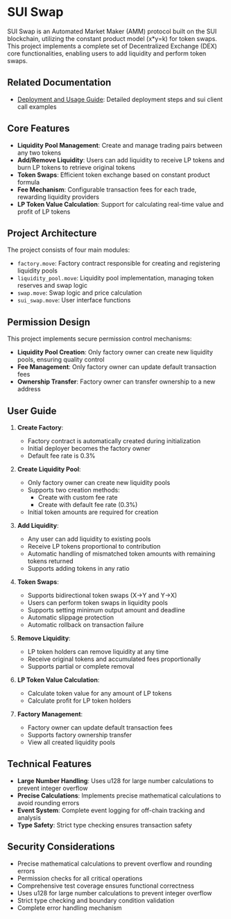 # SUI Swap

SUI Swap is an Automated Market Maker (AMM) protocol built on the SUI blockchain, utilizing the constant product model (x*y=k) for token swaps. This project implements a complete set of Decentralized Exchange (DEX) core functionalities, enabling users to add liquidity and perform token swaps.

## Related Documentation

- [Deployment and Usage Guide](OPERATION_GUIDE.md): Detailed deployment steps and sui client call examples

## Core Features

- **Liquidity Pool Management**: Create and manage trading pairs between any two tokens
- **Add/Remove Liquidity**: Users can add liquidity to receive LP tokens and burn LP tokens to retrieve original tokens
- **Token Swaps**: Efficient token exchange based on constant product formula
- **Fee Mechanism**: Configurable transaction fees for each trade, rewarding liquidity providers
- **LP Token Value Calculation**: Support for calculating real-time value and profit of LP tokens

## Project Architecture

The project consists of four main modules:

- `factory.move`: Factory contract responsible for creating and registering liquidity pools
- `liquidity_pool.move`: Liquidity pool implementation, managing token reserves and swap logic
- `swap.move`: Swap logic and price calculation
- `sui_swap.move`: User interface functions

## Permission Design

This project implements secure permission control mechanisms:

- **Liquidity Pool Creation**: Only factory owner can create new liquidity pools, ensuring quality control
- **Fee Management**: Only factory owner can update default transaction fees
- **Ownership Transfer**: Factory owner can transfer ownership to a new address

## User Guide

1. **Create Factory**:
   - Factory contract is automatically created during initialization
   - Initial deployer becomes the factory owner
   - Default fee rate is 0.3%

2. **Create Liquidity Pool**:
   - Only factory owner can create new liquidity pools
   - Supports two creation methods:
     - Create with custom fee rate
     - Create with default fee rate (0.3%)
   - Initial token amounts are required for creation

3. **Add Liquidity**:
   - Any user can add liquidity to existing pools
   - Receive LP tokens proportional to contribution
   - Automatic handling of mismatched token amounts with remaining tokens returned
   - Supports adding tokens in any ratio

4. **Token Swaps**:
   - Supports bidirectional token swaps (X->Y and Y->X)
   - Users can perform token swaps in liquidity pools
   - Supports setting minimum output amount and deadline
   - Automatic slippage protection
   - Automatic rollback on transaction failure

5. **Remove Liquidity**:
   - LP token holders can remove liquidity at any time
   - Receive original tokens and accumulated fees proportionally
   - Supports partial or complete removal

6. **LP Token Value Calculation**:
   - Calculate token value for any amount of LP tokens
   - Calculate profit for LP token holders

7. **Factory Management**:
   - Factory owner can update default transaction fees
   - Supports factory ownership transfer
   - View all created liquidity pools

## Technical Features

- **Large Number Handling**: Uses u128 for large number calculations to prevent integer overflow
- **Precise Calculations**: Implements precise mathematical calculations to avoid rounding errors
- **Event System**: Complete event logging for off-chain tracking and analysis
- **Type Safety**: Strict type checking ensures transaction safety

## Security Considerations

- Precise mathematical calculations to prevent overflow and rounding errors
- Permission checks for all critical operations
- Comprehensive test coverage ensures functional correctness
- Uses u128 for large number calculations to prevent integer overflow
- Strict type checking and boundary condition validation
- Complete error handling mechanism 